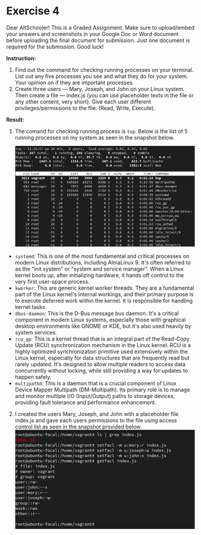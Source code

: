 # Exercise 4

Dear AltSchooler! This is a Graded Assignment.
Make sure to upload/embed your answers and screenshots in your Google Doc or Word document before uploading the final document for submission. Just one document is required for the submission. Good luck!

**Instruction:**

1. Find out the command for checking running processes on your terminal. List out any five processes you see and what they do for your system.
   Your opinion on if they are important processes.
2. Create three users — Mary, Joseph, and John on your Linux system.
   Then create a file — index.js (you can use placeholder texts in the file or any other content, very short).
   Give each user different privileges/permissions to the file. (Read, Write, Execute).

**Result:**

1. The comand for checking running process is `top`. Below is the list of 5 running processes on my system as seen in the snapshot below.

   ![process](./process.png)

- `systemd`: This is one of the most fundamental and critical processes on modern Linux distributions, including AlmaLinux 9. It's often referred to as the "init system" or "system and service manager". When a Linux kernel boots up, after initializing hardware, it hands off control to the very first user-space process.
- `kworker`: This are generic kernel worker threads. They are a fundamental part of the Linux kernel's internal workings, and their primary purpose is to execute deferred work within the kernel. It is responsible for handling kernel tasks
- `dbus-daemon`: This is the D-Bus message bus daemon. It's a critical component in modern Linux systems, especially those with graphical desktop environments like GNOME or KDE, but it's also used heavily by system services.
- `rcu_gp`: This is a kernel thread that is an integral part of the Read-Copy Update (RCU) synchronization mechanism in the Linux kernel. RCU is a highly optimized synchronization primitive used extensively within the Linux kernel, especially for data structures that are frequently read but rarely updated. It's designed to allow multiple readers to access data concurrently without locking, while still providing a way for updates to happen safely.
- `multipathd`: This is a daemon that is a crucial component of Linux Device Mapper Multipath (DM-Multipath). Its primary role is to manage and monitor multiple I/O (Input/Output) paths to storage devices, providing fault tolerance and performance enhancement.

2. I created the users Mary, Joseph, and John with a placeholder file index.js and gave each users permissions to the file using access control list as seen in the snapshot provided below.
   ![facl](./facl.png)
